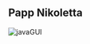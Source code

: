 ## Papp Nikoletta

![javaGUI](https://github.com/PappNiki20/Kiralynok/assets/115682617/393b0ea6-569e-4c24-8c86-5d55fffad6b2)
